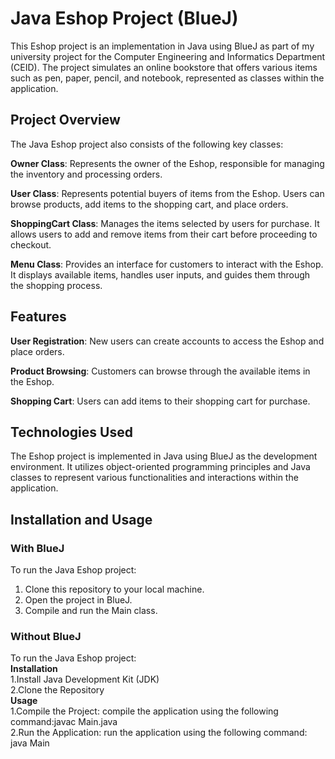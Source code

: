 # Java Eshop Project (BlueJ)
This Eshop project is an implementation in Java using BlueJ as part of my university project for the Computer Engineering and Informatics Department (CEID). The project simulates an online bookstore that offers various items such as pen, paper, pencil, and notebook, represented as classes within the application.

## Project Overview
The Java Eshop project also consists of the following key classes:

**Owner Class**: Represents the owner of the Eshop, responsible for managing the inventory and processing orders.  

**User Class**: Represents potential buyers of items from the Eshop. Users can browse products, add items to the shopping cart, and place orders.  

**ShoppingCart Class**: Manages the items selected by users for purchase. It allows users to add and remove items from their cart before proceeding to checkout.  

**Menu Class**: Provides an interface for customers to interact with the Eshop. It displays available items, handles user inputs, and guides them through the shopping process.  

## Features
**User Registration**: New users can create accounts to access the Eshop and place orders.

**Product Browsing**: Customers can browse through the available items in the Eshop.

**Shopping Cart**: Users can add items to their shopping cart for purchase.

## Technologies Used
The Eshop project is implemented in Java using BlueJ as the development environment. It utilizes object-oriented programming principles and Java classes to represent various functionalities and interactions within the application.

## Installation and Usage
### With BlueJ   
To run the Java Eshop project:  
1. Clone this repository to your local machine.  
2. Open the project in BlueJ.  
3. Compile and run the Main class.

### Without BlueJ
To run the Java Eshop project:  
**Installation**    
  1.Install Java Development Kit (JDK)  
  2.Clone the Repository   
**Usage**  
  1.Compile the Project: compile the application using the following command:javac Main.java  
  2.Run the Application: run the application using the following command: java Main  

